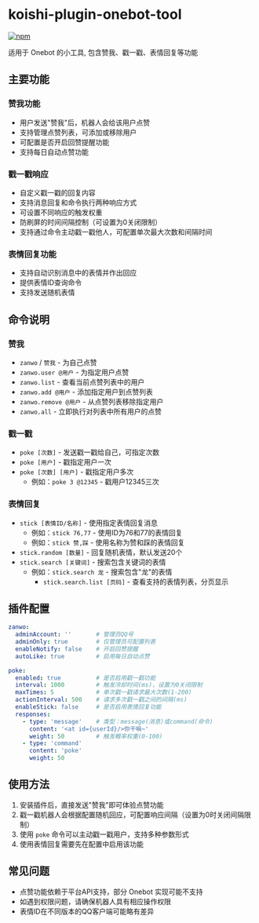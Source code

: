 # koishi-plugin-onebot-tool

[![npm](https://img.shields.io/npm/v/koishi-plugin-onebot-tool?style=flat-square)](https://www.npmjs.com/package/koishi-plugin-onebot-tool)

适用于 Onebot 的小工具, 包含赞我、戳一戳、表情回复等功能

## 主要功能

### 赞我功能

- 用户发送"赞我"后，机器人会给该用户点赞
- 支持管理点赞列表，可添加或移除用户
- 可配置是否开启回赞提醒功能
- 支持每日自动点赞功能

### 戳一戳响应

- 自定义戳一戳的回复内容
- 支持消息回复和命令执行两种响应方式
- 可设置不同响应的触发权重
- 防刷屏的时间间隔控制（可设置为0关闭限制）
- 支持通过命令主动戳一戳他人，可配置单次最大次数和间隔时间

### 表情回复功能

- 支持自动识别消息中的表情并作出回应
- 提供表情ID查询命令
- 支持发送随机表情

## 命令说明

### 赞我

- `zanwo` / `赞我` - 为自己点赞
- `zanwo.user @用户` - 为指定用户点赞
- `zanwo.list` - 查看当前点赞列表中的用户
- `zanwo.add @用户` - 添加指定用户到点赞列表
- `zanwo.remove @用户` - 从点赞列表移除指定用户
- `zanwo.all` - 立即执行对列表中所有用户的点赞

### 戳一戳

- `poke [次数]` - 发送戳一戳给自己，可指定次数
- `poke [用户]` - 戳指定用户一次
- `poke [次数] [用户]` - 戳指定用户多次
  - 例如：`poke 3 @12345` - 戳用户12345三次

### 表情回复

- `stick [表情ID/名称]` - 使用指定表情回复消息
  - 例如：`stick 76,77` - 使用ID为76和77的表情回复
  - 例如：`stick 赞,踩` - 使用名称为赞和踩的表情回复
- `stick.random [数量]` - 回复随机表情，默认发送20个
- `stick.search [关键词]` - 搜索包含关键词的表情
  - 例如：`stick.search 龙` - 搜索包含"龙"的表情
    - `stick.search.list [页码]` - 查看支持的表情列表，分页显示

## 插件配置

```yaml
zanwo:
  adminAccount: ''       # 管理员QQ号
  adminOnly: true        # 仅管理员可配置列表
  enableNotify: false    # 开启回赞提醒
  autoLike: true         # 启用每日自动点赞

poke:
  enabled: true          # 是否启用戳一戳功能
  interval: 1000         # 触发冷却时间(ms)，设置为0关闭限制
  maxTimes: 5            # 单次戳一戳请求最大次数(1-200)
  actionInterval: 500    # 请求多次戳一戳之间的间隔(ms)
  enableStick: false     # 是否启用表情回复功能
  responses:
    - type: 'message'    # 类型：message(消息)或command(命令)
      content: '<at id={userId}/>你干嘛~'
      weight: 50         # 触发概率权重(0-100)
    - type: 'command'
      content: 'poke'
      weight: 50
```

## 使用方法

1. 安装插件后，直接发送"赞我"即可体验点赞功能
2. 戳一戳机器人会根据配置随机回应，可配置响应间隔（设置为0时关闭间隔限制）
3. 使用 `poke` 命令可以主动戳一戳用户，支持多种参数形式
4. 使用表情回复需要先在配置中启用该功能

## 常见问题

- 点赞功能依赖于平台API支持，部分 Onebot 实现可能不支持
- 如遇到权限问题，请确保机器人具有相应操作权限
- 表情ID在不同版本的QQ客户端可能略有差异
